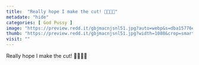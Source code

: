 ```yaml
---
title:  "Really hope I make the cut! 🤞😜🍑💦"
metadate: "hide"
categories: [ God Pussy ]
image: "https://preview.redd.it/gbjmacnjsnl51.jpg?auto=webp&s=dba15776e59f56b58160fd254794e9580aeba6b9"
thumb: "https://preview.redd.it/gbjmacnjsnl51.jpg?width=1080&crop=smart&auto=webp&s=47fe9fda59b608bc07a5b9593b2672a7ba42ce72"
visit: ""
---
```

Really hope I make the cut! 🤞😜🍑💦
